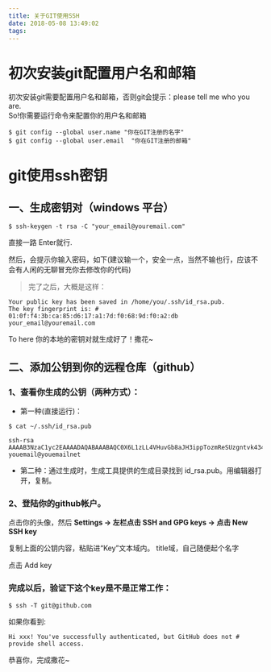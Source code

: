 ```yaml
---
title: 关于GIT使用SSH
date: 2018-05-08 13:49:02
tags:
---
```

# 初次安装git配置用户名和邮箱
初次安装git需要配置用户名和邮箱，否则git会提示：please tell me who you are.  
So!你需要运行命令来配置你的用户名和邮箱
```
$ git config --global user.name "你在GIT注册的名字"
$ git config --global user.email  "你在GIT注册的邮箱"
```
<!-- more -->

# git使用ssh密钥
##  一、生成密钥对（windows 平台）
```
$ ssh-keygen -t rsa -C "your_email@youremail.com"
```
直接一路 Enter就行. 

然后，会提示你输入密码，如下(建议输一个，安全一点，当然不输也行，应该不会有人闲的无聊冒充你去修改你的代码)

>完了之后，大概是这样：
```
Your public key has been saved in /home/you/.ssh/id_rsa.pub.
The key fingerprint is: # 01:0f:f4:3b:ca:85:d6:17:a1:7d:f0:68:9d:f0:a2:db your_email@youremail.com
```
To here 你的本地的密钥对就生成好了！撒花~

## 二、添加公钥到你的远程仓库（github）

### 1、查看你生成的公钥（两种方式）：
* 第一种(直接运行)：
```
$ cat ~/.ssh/id_rsa.pub

ssh-rsa AAAAB3NzaC1yc2EAAAADAQABAAABAQC0X6L1zLL4VHuvGb8aJH3ippTozmReSUzgntvk434aJ/v7kOdJ/MTyBlWXFCR+HAo3FXRitBqxiX1nKhXpHAZsMciLq8vR3c8E7CjZN733f5AL8uEYJA+YZevY5UCvEg+umT7PHghKYaJwaCxV7sjYP7Z6V79OMCEAGDNXC26IBMdMgOluQjp6o6j2KAdtRBdCDS/QIU5THQDxJ9lBXjk1fiq9tITo/aXBvjZeD+gH/Apkh/0GbO8VQLiYYmNfqqAHHeXdltORn8N7C9lOa/UW3KM7QdXo6J0GFlBVQeTE/IGqhMS5PMln3 youemail@youemailnet
```
* 第二种：通过生成时，生成工具提供的生成目录找到 id_rsa.pub。用编辑器打开，复制。

### 2、登陆你的github帐户。
点击你的头像，然后 **Settings -> 左栏点击 SSH and GPG keys -> 点击 New SSH key**  

复制上面的公钥内容，粘贴进“Key”文本域内。 title域，自己随便起个名字  

点击 Add key

### 完成以后，验证下这个key是不是正常工作：
```
$ ssh -T git@github.com
```
如果你看到:
```
Hi xxx! You've successfully authenticated, but GitHub does not # provide shell access.
```
恭喜你，完成撒花~